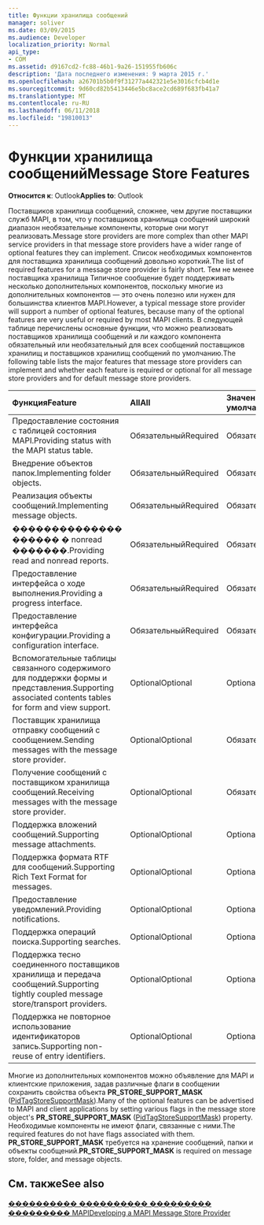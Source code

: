 ```yaml
---
title: Функции хранилища сообщений
manager: soliver
ms.date: 03/09/2015
ms.audience: Developer
localization_priority: Normal
api_type:
- COM
ms.assetid: d9167cd2-fc88-46b1-9a26-151955fb606c
description: 'Дата последнего изменения: 9 марта 2015 г.'
ms.openlocfilehash: a26701b5b0f9f31277a442321e5e3016cfcb4d1e
ms.sourcegitcommit: 9d60cd82b5413446e5bc8ace2cd689f683fb41a7
ms.translationtype: MT
ms.contentlocale: ru-RU
ms.lasthandoff: 06/11/2018
ms.locfileid: "19810013"
---
```

# <a name="message-store-features"></a><span data-ttu-id="64bd2-103">Функции хранилища сообщений</span><span class="sxs-lookup"><span data-stu-id="64bd2-103">Message Store Features</span></span>

  
  
<span data-ttu-id="64bd2-104">**Относится к**: Outlook</span><span class="sxs-lookup"><span data-stu-id="64bd2-104">**Applies to**: Outlook</span></span> 
  
<span data-ttu-id="64bd2-105">Поставщиков хранилища сообщений, сложнее, чем другие поставщики служб MAPI, в том, что у поставщиков хранилища сообщений широкий диапазон необязательные компоненты, которые они могут реализовать.</span><span class="sxs-lookup"><span data-stu-id="64bd2-105">Message store providers are more complex than other MAPI service providers in that message store providers have a wider range of optional features they can implement.</span></span> <span data-ttu-id="64bd2-106">Список необходимых компонентов для поставщика хранилища сообщений довольно короткий.</span><span class="sxs-lookup"><span data-stu-id="64bd2-106">The list of required features for a message store provider is fairly short.</span></span> <span data-ttu-id="64bd2-107">Тем не менее поставщика хранилища Типичное сообщение будет поддерживать несколько дополнительных компонентов, поскольку многие из дополнительных компонентов — это очень полезно или нужен для большинства клиентов MAPI.</span><span class="sxs-lookup"><span data-stu-id="64bd2-107">However, a typical message store provider will support a number of optional features, because many of the optional features are very useful or required by most MAPI clients.</span></span> <span data-ttu-id="64bd2-108">В следующей таблице перечислены основные функции, что можно реализовать поставщиков хранилища сообщений и ли каждого компонента обязательный или необязательный для всех сообщений поставщиков хранилищ и поставщиков хранилищ сообщений по умолчанию.</span><span class="sxs-lookup"><span data-stu-id="64bd2-108">The following table lists the major features that message store providers can implement and whether each feature is required or optional for all message store providers and for default message store providers.</span></span>
  
|<span data-ttu-id="64bd2-109">**Функция**</span><span class="sxs-lookup"><span data-stu-id="64bd2-109">**Feature**</span></span>|<span data-ttu-id="64bd2-110">**All**</span><span class="sxs-lookup"><span data-stu-id="64bd2-110">**All**</span></span>|<span data-ttu-id="64bd2-111">**Значение по умолчанию**</span><span class="sxs-lookup"><span data-stu-id="64bd2-111">**Default**</span></span>|
|:-----|:-----|:-----|
|<span data-ttu-id="64bd2-112">Предоставление состояния с таблицей состояния MAPI.</span><span class="sxs-lookup"><span data-stu-id="64bd2-112">Providing status with the MAPI status table.</span></span>  <br/> |<span data-ttu-id="64bd2-113">Обязательный</span><span class="sxs-lookup"><span data-stu-id="64bd2-113">Required</span></span>  <br/> |<span data-ttu-id="64bd2-114">Обязательный</span><span class="sxs-lookup"><span data-stu-id="64bd2-114">Required</span></span>  <br/> |
|<span data-ttu-id="64bd2-115">Внедрение объектов папок.</span><span class="sxs-lookup"><span data-stu-id="64bd2-115">Implementing folder objects.</span></span>  <br/> |<span data-ttu-id="64bd2-116">Обязательный</span><span class="sxs-lookup"><span data-stu-id="64bd2-116">Required</span></span>  <br/> |<span data-ttu-id="64bd2-117">Обязательный</span><span class="sxs-lookup"><span data-stu-id="64bd2-117">Required</span></span>  <br/> |
|<span data-ttu-id="64bd2-118">Реализация объекты сообщений.</span><span class="sxs-lookup"><span data-stu-id="64bd2-118">Implementing message objects.</span></span>  <br/> |<span data-ttu-id="64bd2-119">Обязательный</span><span class="sxs-lookup"><span data-stu-id="64bd2-119">Required</span></span>  <br/> |<span data-ttu-id="64bd2-120">Обязательный</span><span class="sxs-lookup"><span data-stu-id="64bd2-120">Required</span></span>  <br/> |
|<span data-ttu-id="64bd2-121">�������������� ������ � nonread �������.</span><span class="sxs-lookup"><span data-stu-id="64bd2-121">Providing read and nonread reports.</span></span>  <br/> |<span data-ttu-id="64bd2-122">Обязательный</span><span class="sxs-lookup"><span data-stu-id="64bd2-122">Required</span></span>  <br/> |<span data-ttu-id="64bd2-123">Обязательный</span><span class="sxs-lookup"><span data-stu-id="64bd2-123">Required</span></span>  <br/> |
|<span data-ttu-id="64bd2-124">Предоставление интерфейса о ходе выполнения.</span><span class="sxs-lookup"><span data-stu-id="64bd2-124">Providing a progress interface.</span></span>  <br/> |<span data-ttu-id="64bd2-125">Обязательный</span><span class="sxs-lookup"><span data-stu-id="64bd2-125">Required</span></span>  <br/> |<span data-ttu-id="64bd2-126">Обязательный</span><span class="sxs-lookup"><span data-stu-id="64bd2-126">Required</span></span>  <br/> |
|<span data-ttu-id="64bd2-127">Предоставление интерфейса конфигурации.</span><span class="sxs-lookup"><span data-stu-id="64bd2-127">Providing a configuration interface.</span></span>  <br/> |<span data-ttu-id="64bd2-128">Обязательный</span><span class="sxs-lookup"><span data-stu-id="64bd2-128">Required</span></span>  <br/> |<span data-ttu-id="64bd2-129">Обязательный</span><span class="sxs-lookup"><span data-stu-id="64bd2-129">Required</span></span>  <br/> |
|<span data-ttu-id="64bd2-130">Вспомогательные таблицы связанного содержимого для поддержки формы и представления.</span><span class="sxs-lookup"><span data-stu-id="64bd2-130">Supporting associated contents tables for form and view support.</span></span>  <br/> |<span data-ttu-id="64bd2-131">Optional</span><span class="sxs-lookup"><span data-stu-id="64bd2-131">Optional</span></span>  <br/> |<span data-ttu-id="64bd2-132">Optional</span><span class="sxs-lookup"><span data-stu-id="64bd2-132">Optional</span></span>  <br/> |
|<span data-ttu-id="64bd2-133">Поставщик хранилища отправку сообщений с сообщением.</span><span class="sxs-lookup"><span data-stu-id="64bd2-133">Sending messages with the message store provider.</span></span>  <br/> |<span data-ttu-id="64bd2-134">Optional</span><span class="sxs-lookup"><span data-stu-id="64bd2-134">Optional</span></span>  <br/> |<span data-ttu-id="64bd2-135">Обязательный</span><span class="sxs-lookup"><span data-stu-id="64bd2-135">Required</span></span>  <br/> |
|<span data-ttu-id="64bd2-136">Получение сообщений с поставщиком хранилища сообщений.</span><span class="sxs-lookup"><span data-stu-id="64bd2-136">Receiving messages with the message store provider.</span></span>  <br/> |<span data-ttu-id="64bd2-137">Optional</span><span class="sxs-lookup"><span data-stu-id="64bd2-137">Optional</span></span>  <br/> |<span data-ttu-id="64bd2-138">Обязательный</span><span class="sxs-lookup"><span data-stu-id="64bd2-138">Required</span></span>  <br/> |
|<span data-ttu-id="64bd2-139">Поддержка вложений сообщений.</span><span class="sxs-lookup"><span data-stu-id="64bd2-139">Supporting message attachments.</span></span>  <br/> |<span data-ttu-id="64bd2-140">Optional</span><span class="sxs-lookup"><span data-stu-id="64bd2-140">Optional</span></span>  <br/> |<span data-ttu-id="64bd2-141">Optional</span><span class="sxs-lookup"><span data-stu-id="64bd2-141">Optional</span></span>  <br/> |
|<span data-ttu-id="64bd2-142">Поддержка формата RTF для сообщений.</span><span class="sxs-lookup"><span data-stu-id="64bd2-142">Supporting Rich Text Format for messages.</span></span>  <br/> |<span data-ttu-id="64bd2-143">Optional</span><span class="sxs-lookup"><span data-stu-id="64bd2-143">Optional</span></span>  <br/> |<span data-ttu-id="64bd2-144">Optional</span><span class="sxs-lookup"><span data-stu-id="64bd2-144">Optional</span></span>  <br/> |
|<span data-ttu-id="64bd2-145">Предоставление уведомлений.</span><span class="sxs-lookup"><span data-stu-id="64bd2-145">Providing notifications.</span></span>  <br/> |<span data-ttu-id="64bd2-146">Optional</span><span class="sxs-lookup"><span data-stu-id="64bd2-146">Optional</span></span>  <br/> |<span data-ttu-id="64bd2-147">Optional</span><span class="sxs-lookup"><span data-stu-id="64bd2-147">Optional</span></span>  <br/> |
|<span data-ttu-id="64bd2-148">Поддержка операций поиска.</span><span class="sxs-lookup"><span data-stu-id="64bd2-148">Supporting searches.</span></span>  <br/> |<span data-ttu-id="64bd2-149">Optional</span><span class="sxs-lookup"><span data-stu-id="64bd2-149">Optional</span></span>  <br/> |<span data-ttu-id="64bd2-150">Optional</span><span class="sxs-lookup"><span data-stu-id="64bd2-150">Optional</span></span>  <br/> |
|<span data-ttu-id="64bd2-151">Поддержка тесно соединенного поставщиков хранилища и передача сообщений.</span><span class="sxs-lookup"><span data-stu-id="64bd2-151">Supporting tightly coupled message store/transport providers.</span></span>  <br/> |<span data-ttu-id="64bd2-152">Optional</span><span class="sxs-lookup"><span data-stu-id="64bd2-152">Optional</span></span>  <br/> |<span data-ttu-id="64bd2-153">Optional</span><span class="sxs-lookup"><span data-stu-id="64bd2-153">Optional</span></span>  <br/> |
|<span data-ttu-id="64bd2-154">Поддержка не повторное использование идентификаторов запись.</span><span class="sxs-lookup"><span data-stu-id="64bd2-154">Supporting non-reuse of entry identifiers.</span></span>  <br/> |<span data-ttu-id="64bd2-155">Optional</span><span class="sxs-lookup"><span data-stu-id="64bd2-155">Optional</span></span>  <br/> |<span data-ttu-id="64bd2-156">Optional</span><span class="sxs-lookup"><span data-stu-id="64bd2-156">Optional</span></span>  <br/> |
   
<span data-ttu-id="64bd2-157">Многие из дополнительных компонентов можно объявление для MAPI и клиентские приложения, задав различные флаги в сообщении сохранить свойства объекта **PR_STORE_SUPPORT_MASK** ([PidTagStoreSupportMask](pidtagstoresupportmask-canonical-property.md)).</span><span class="sxs-lookup"><span data-stu-id="64bd2-157">Many of the optional features can be advertised to MAPI and client applications by setting various flags in the message store object's **PR_STORE_SUPPORT_MASK** ([PidTagStoreSupportMask](pidtagstoresupportmask-canonical-property.md)) property.</span></span> <span data-ttu-id="64bd2-158">Необходимые компоненты не имеют флаги, связанные с ними.</span><span class="sxs-lookup"><span data-stu-id="64bd2-158">The required features do not have flags associated with them.</span></span> <span data-ttu-id="64bd2-159">**PR_STORE_SUPPORT_MASK** требуется на хранение сообщений, папки и объекты сообщений.</span><span class="sxs-lookup"><span data-stu-id="64bd2-159">**PR_STORE_SUPPORT_MASK** is required on message store, folder, and message objects.</span></span> 
  
## <a name="see-also"></a><span data-ttu-id="64bd2-160">См. также</span><span class="sxs-lookup"><span data-stu-id="64bd2-160">See also</span></span>



[<span data-ttu-id="64bd2-161">���������� ���������� ��������� ��������� MAPI</span><span class="sxs-lookup"><span data-stu-id="64bd2-161">Developing a MAPI Message Store Provider</span></span>](developing-a-mapi-message-store-provider.md)

